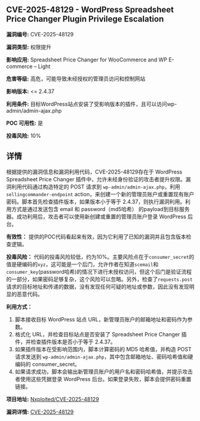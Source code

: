 ## CVE-2025-48129 - WordPress Spreadsheet Price Changer Plugin Privilege Escalation

**漏洞编号:** CVE-2025-48129

**漏洞类型:** 权限提升

**影响应用:** Spreadsheet Price Changer for WooCommerce and WP E-commerce – Light

**危害等级:** 高危，可能导致未经授权的管理员访问和控制网站

**影响版本:** <= 2.4.37

**利用条件:** 目标WordPress站点安装了受影响版本的插件，且可以访问wp-admin/admin-ajax.php

**POC 可用性:** 是

**投毒风险:** 10%

## 详情

根据提供的漏洞信息和漏洞利用代码，CVE-2025-48129存在于 WordPress Spreadsheet Price Changer 插件中，允许未经身份验证的攻击者提升权限。漏洞利用代码通过构造特定的 POST 请求到 `wp-admin/admin-ajax.php`，利用 `sellingcommander-endpoint` action，来创建一个新的管理员账户或重置现有账户密码。脚本首先检查插件版本，如果版本小于等于 2.4.37，则执行漏洞利用。利用方式是通过发送包含 email 和 password（md5哈希） 的payload到目标服务器。成功利用后，攻击者可以使用新创建或重置的管理员账户登录 WordPress 后台。

**有效性：**
提供的POC代码看起来有效，因为它利用了已知的漏洞并且包含版本检查逻辑。

**投毒风险：**
代码的投毒风险较低，约为10%。主要风险点在于`consumer_secret`的值是硬编码的`xyz`，这可能是一个后门，允许作者在知道`scemail`和`consumer_key`(password哈希)的情况下进行未授权访问，但这个后门是验证流程的一部分，如果密码足够复杂，这个风险可以忽略。另外，检查了`requests.post`请求的目标地址和传递的数据，没有发现任何可疑的地址或参数，因此没有发现明显的恶意代码。

**利用方式：**
1.  脚本接收目标 WordPress 站点 URL，新管理员账户的邮箱地址和密码作为参数。
2.  格式化 URL，并检查目标站点是否安装了 Spreadsheet Price Changer 插件，并检查插件版本是否小于等于 2.4.37。
3.  如果插件版本在受影响范围内，脚本计算密码的 MD5 哈希值，并构造 POST 请求发送到 `wp-admin/admin-ajax.php`，其中包含邮箱地址、密码哈希值和硬编码的 consumer_secret。
4.  如果请求成功，脚本会输出新管理员账户的用户名和密码哈希值，并提示攻击者使用这些凭据登录 WordPress 后台。如果登录失败，脚本会提供密码重置链接。

**项目地址:** [Nxploited/CVE-2025-48129](https://github.com/Nxploited/CVE-2025-48129)

**漏洞详情:** [CVE-2025-48129](https://nvd.nist.gov/vuln/detail/CVE-2025-48129)